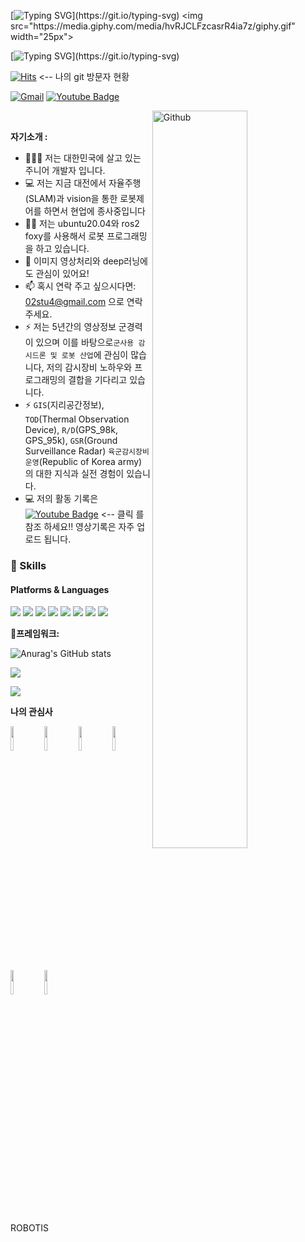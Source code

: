 [![Typing SVG](https://readme-typing-svg.herokuapp.com?color=%232513F7&size=25&center=%EC%A7%84%EC%8B%A4&vCenter=%EA%B1%B0%EC%A7%93&lines=%EC%95%88%EB%85%95%ED%95%98%EC%84%B8%EC%9A%94%3F+%EC%9D%B4%EC%A3%BC%ED%98%84%EC%9E%85%EB%8B%88%EB%8B%A4!!)](https://git.io/typing-svg) <img src="https://media.giphy.com/media/hvRJCLFzcasrR4ia7z/giphy.gif" width="25px">

[![Typing SVG](https://readme-typing-svg.herokuapp.com?color=%23F73E13&size=25&center=%EC%A7%84%EC%8B%A4&vCenter=%EA%B1%B0%EC%A7%93&lines=%EC%A0%80%EB%8A%94+R.O.S+%EA%B0%9C%EB%B0%9C%EC%9E%90%EC%9E%85%EB%8B%88%EB%8B%A4!!)](https://git.io/typing-svg)

	
[![Hits](https://hits.seeyoufarm.com/api/count/incr/badge.svg?url=https%3A%2F%2Fgithub.com%2Fleeeju)](https://hits.seeyoufarm.com)   <-- 나의 git 방문자 현황

[![Gmail](https://img.shields.io/badge/-Gmail-c14438?style=flat&logo=Gmail&logoColor=white)](mailto:02stu4@gmail.com)
[![Youtube Badge](https://img.shields.io/badge/Youtube-ff0000?style=flat-square&logo=youtube&link=https://www.youtube.com/channel/UCLSgng38L1zVYUgOHEe1yOg)](https://www.youtube.com/channel/UCLSgng38L1zVYUgOHEe1yOg)


<!-- Any image aligned to the right. Beware the width -->
<img width="55%" align="right" alt="Github" src="https://raw.githubusercontent.com/onimur/.github/master/.resources/git-header.svg" />

&nbsp;

**자기소개 :**

- 👨🏽‍💻 저는 대한민국에 살고 있는 주니어 개발자 입니다.
- 💻 저는 지금 대전에서 자율주행(SLAM)과 vision을 통한 로봇제어를 하면서 현업에 종사중입니다 
- 👨‍💻 저는 ubuntu20.04와 ros2 foxy를 사용해서 로봇 프로그래밍을 하고 있습니다.
- 🌱 이미지 영상처리와 deep러닝에도 관심이 있어요!
- 📫 혹시 연락 주고 싶으시다면: 02stu4@gmail.com 으로 연락 주세요.
- ⚡️ 저는 5년간의 영상정보 군경력이 있으며 이를 바탕으로```군사용 감시드론 및 로봇 산업```에 관심이 많습니다, 저의 감시장비 노하우와 프로그래밍의 결합을 기다리고 있습니다.   
- ⚡️ ```GIS```(지리공간정보), ```TOD```(Thermal Observation Device), ```R/D```(GPS_98k, GPS_95k), ```GSR```(Ground Surveillance Radar) ```육군감시장비운영```(Republic of Korea army) 의 대한 지식과 실전 경험이 있습니다.
- 💻 저의 활동 기록은 [![Youtube Badge](https://img.shields.io/badge/Youtube-ff0000?style=flat-square&logo=youtube&link=https://www.youtube.com/channel/UCLSgng38L1zVYUgOHEe1yOg)](https://www.youtube.com/channel/UCLSgng38L1zVYUgOHEe1yOg) <-- 클릭 를 참조 하세요!! 영상기록은 자주 업로드 됩니다.


### 💪 Skills
#### Platforms & Languages

<p>
<img src="https://img.shields.io/badge/ros-3766AB?style=flat-square&logo=ros&logoColor=white"/>
<img src="https://img.shields.io/badge/ros2-3766AB?style=flat-square&logo=ros2&logoColor=white"/>
<img src="https://img.shields.io/badge/arduino-3766AB?style=flat-square&logo=arduino&logoColor=white"/>	
<img src="https://img.shields.io/badge/Python-3766AB?style=flat-square&logo=Python&logoColor=white"/>
<!-- <img src="https://img.shields.io/badge/C++-3766AB?style=flat-square&logo=C%2B%2B&logoColor=white"/> -->
<img src="https://img.shields.io/badge/C-3766AB?style=flat-square&logo=C&logoColor=white"/>	
<img src="https://img.shields.io/badge/deeplearning-3766AB?style=flat-square&logo=deeplearning&logoColor=white"/>
<img src="https://img.shields.io/badge/STM32CubeIDE-3766AB?style=flat-square&logo=STM32CubeIDE&logoColor=white"/>
<img src="https://img.shields.io/badge/embedded_system-3766AB?style=flat-square&logo=embedded_system&logoColor=white"/>		
</p>

**💪프레임워크:** 

![Anurag's GitHub stats](https://github-readme-stats.vercel.app/api?username=leeeju&show_icons=true&theme=radical)

![](https://github-profile-summary-cards.vercel.app/api/cards/repos-per-language?username=leeeju&theme=dracula)

![](https://github-profile-summary-cards.vercel.app/api/cards/profile-details?username=leeeju&theme=dracula)

**나의 관심사** 

  <code><img width="10%" src="https://www.vectorlogo.zone/logos/python/python-ar21.svg"></code>
  <code><img width="10%" src="https://www.vectorlogo.zone/logos/mysql/mysql-ar21.svg"></code>
  <code><img width="10%" src="https://www.vectorlogo.zone/logos/samsung/samsung-ar21.svg"></code>
  <code><img width="10%" src="https://www.vectorlogo.zone/logos/ubuntu/ubuntu-ar21.svg"></code>
  <code><img width="10%" src="https://www.vectorlogo.zone/logos/linux/linux-ar21.svg"></code>
  <code><img width="10%" src="https://www.vectorlogo.zone/logos/arduino/arduino-ar21.svg"></code>
  
  ROBOTIS
